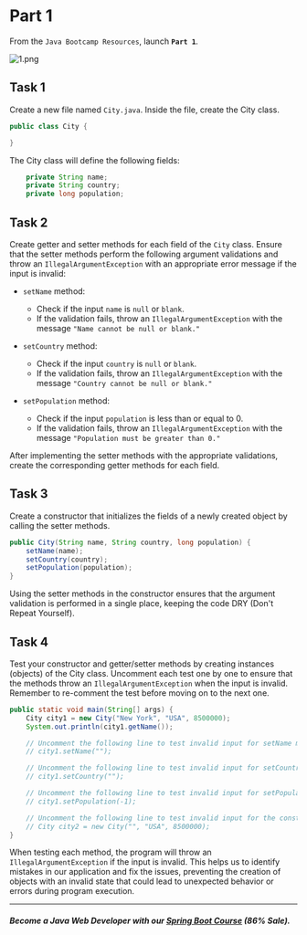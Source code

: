 # Part 1

From the `Java Bootcamp Resources`, launch **`Part 1`**.

![1.png](https://firebasestorage.googleapis.com/v0/b/learnthepart-75aed.appspot.com/o/images%2F85391d27-5dd8-4a8b-9a15-271f727a3ca6?alt=media&token=4f1b90ab-38ed-4272-abff-b4bcb4c59f87)


## Task 1
Create a new file named `City.java`. Inside the file, create the City class.

```java
public class City {

}
```
The City class will define the following fields:

```java
    private String name;
    private String country;
    private long population;
```

## Task 2
Create getter and setter methods for each field of the `City` class. Ensure that the setter methods perform the following argument validations and throw an `IllegalArgumentException` with an appropriate error message if the input is invalid:

- `setName` method:

   - Check if the input `name` is `null` or `blank`.
   - If the validation fails, throw an `IllegalArgumentException` with the message `"Name cannot be null or blank."`

- `setCountry` method:

   - Check if the input `country` is `null` or `blank`.
   - If the validation fails, throw an `IllegalArgumentException` with the message `"Country cannot be null or blank."`

 - `setPopulation` method:

    - Check if the input `population` is less than or equal to 0.
    - If the validation fails, throw an `IllegalArgumentException` with the message `"Population must be greater than 0."`

After implementing the setter methods with the appropriate validations, create the corresponding getter methods for each field.

## Task 3
Create a constructor that initializes the fields of a newly created object by calling the setter methods.

``` java
public City(String name, String country, long population) {
    setName(name);
    setCountry(country);
    setPopulation(population);
}
```

Using the setter methods in the constructor ensures that the argument validation is performed in a single place, keeping the code DRY (Don't Repeat Yourself).

## Task 4
Test your constructor and getter/setter methods by creating instances (objects) of the City class. Uncomment each test one by one to ensure that the methods throw an `IllegalArgumentException` when the input is invalid. Remember to re-comment the test before moving on to the next one.

```java
public static void main(String[] args) {
    City city1 = new City("New York", "USA", 8500000);
    System.out.println(city1.getName());

    // Uncomment the following line to test invalid input for setName method
    // city1.setName("");

    // Uncomment the following line to test invalid input for setCountry method
    // city1.setCountry("");

    // Uncomment the following line to test invalid input for setPopulation method
    // city1.setPopulation(-1);

    // Uncomment the following line to test invalid input for the constructor
    // City city2 = new City("", "USA", 8500000);
}
```
When testing each method, the program will throw an `IllegalArgumentException` if the input is invalid. This helps us to identify mistakes in our application and fix the issues, preventing the creation of objects with an invalid state that could lead to unexpected behavior or errors during program execution.

-----
##### Become a Java Web Developer with our [Spring Boot Course](https://udemy-redirect-app.herokuapp.com/spring) (86% Sale).


